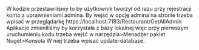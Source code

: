 W kodzie przestawiliśmy to by użytkownik tworzył od razu przy rejestracji konto z uprawnieniami admina.
By wejść w opcję admina na stronie trzeba wpisać w przeglądarkę https://localhost:7183/Restaurant/GetAllAdmin
Aplikacje zmieniliśmy by korzystała z bazy lokalnej więc przy pierwszym uruchumieniu kodu trzeba wejść w narzędzia>Menadżer pakiet Nuget>Konsola
W niej trzeba wpisać update-database.
